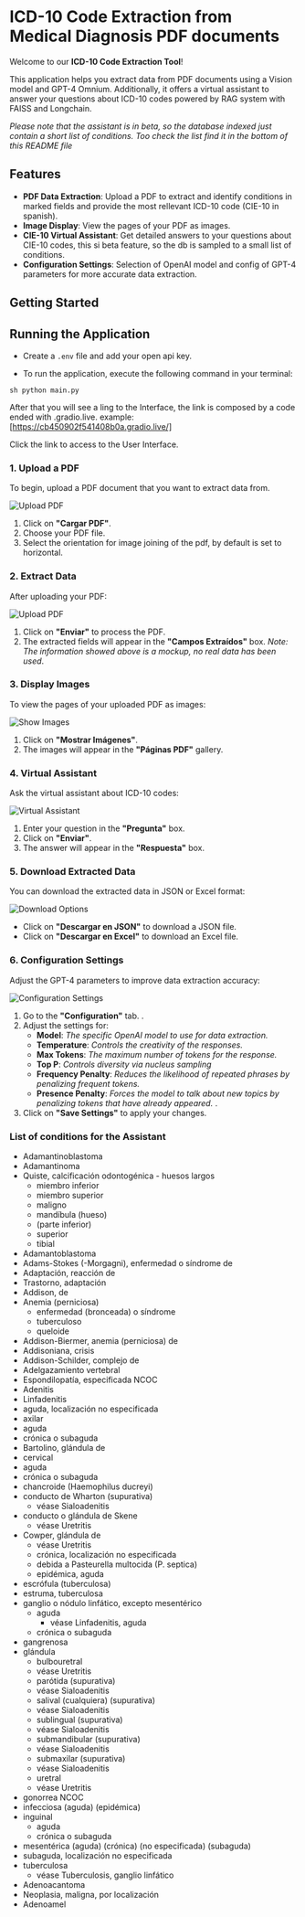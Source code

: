 # ICD-10 Code Extraction from Medical Diagnosis PDF documents


Welcome to our **ICD-10 Code Extraction Tool**! 

This application helps you extract data from PDF documents using a Vision model and GPT-4 Omnium. 
Additionally, it offers a virtual assistant to answer your questions about ICD-10 codes powered by RAG system with FAISS and Longchain. 

*Please note that the assistant is in beta, so the database indexed just contain a short list of conditions. Too check the list find it in the bottom of this README file*


## Features

- **PDF Data Extraction**: Upload a PDF to extract and identify conditions in marked fields and provide the most rellevant ICD-10 code (CIE-10 in spanish).
- **Image Display**: View the pages of your PDF as images.
- **CIE-10 Virtual Assistant**: Get detailed answers to your questions about CIE-10 codes, this si beta feature, so the db is sampled to a small list of conditions.
- **Configuration Settings**: Selection of OpenAI model and config of GPT-4 parameters for more accurate data extraction.

## Getting Started


## Running the Application

- Create a `.env` file and add your open api key.

 - To run the application, execute the following command in your terminal:

```sh python main.py```

After that you will see a ling to the Interface, the link is composed by a code ended with .gradio.live. 
    example: [https://cb450902f541408b0a.gradio.live/]

Click the link to access to the User Interface.

### 1. Upload a PDF

To begin, upload a PDF document that you want to extract data from.

![Upload PDF](screenshots/upload_pdf.png)

1. Click on **"Cargar PDF"**.
2. Choose your PDF file.
3. Select the orientation for image joining of the pdf, by default is set to horizontal.

### 2. Extract Data

After uploading your PDF:

![Upload PDF](./screenshots/extraction.png)

1. Click on **"Enviar"** to process the PDF.
2. The extracted fields will appear in the **"Campos Extraídos"** box. 
    *Note: The information showed above is a mockup, no real data has been used*.


### 3. Display Images

To view the pages of your uploaded PDF as images:

![Show Images](./screenshots/show_images.png)

1. Click on **"Mostrar Imágenes"**.
2. The images will appear in the **"Páginas PDF"** gallery.



### 4. Virtual Assistant

Ask the virtual assistant about ICD-10 codes:

![Virtual Assistant](./screenshots/virtual_assistant.png)

1. Enter your question in the **"Pregunta"** box.
2. Click on **"Enviar"**.
3. The answer will appear in the **"Respuesta"** box.



### 5. Download Extracted Data

You can download the extracted data in JSON or Excel format:

![Download Options](./screenshots/download_options.png)

- Click on **"Descargar en JSON"** to download a JSON file.
- Click on **"Descargar en Excel"** to download an Excel file.



### 6. Configuration Settings

Adjust the GPT-4 parameters to improve data extraction accuracy:

![Configuration Settings](./screenshots/configuration_settings.png)

1. Go to the **"Configuration"** tab.
.
2. Adjust the settings for: 
   - __Model__: *The specific OpenAI model to use for data extraction.*
    - __Temperature__: *Controls the creativity of the responses.*
    - __Max Tokens__: *The maximum number of tokens for the response.*
    - __Top P__: *Controls diversity via nucleus sampling*
    - __Frequency Penalty__: *Reduces the likelihood of repeated phrases by penalizing frequent tokens.*
    - __Presence Penalty__: *Forces the model to talk about new topics by penalizing tokens that have already appeared.*
.
3. Click on **"Save Settings"** to apply your changes.



### List of conditions for the Assistant
- Adamantinoblastoma
- Adamantinoma
- Quiste, calcificación odontogénica - huesos largos 
    - miembro inferior 
    - miembro superior 
    - maligno 
    - mandíbula (hueso) 
    - (parte inferior) 
    - superior 
    - tibial 
- Adamantoblastoma
- Adams-Stokes (-Morgagni), enfermedad o síndrome de 
- Adaptación, reacción de
- Trastorno, adaptación
- Addison, de
- Anemia (perniciosa) 
    - enfermedad (bronceada) o síndrome
    - tuberculoso 
    - queloide 
- Addison-Biermer, anemia (perniciosa) de 
- Addisoniana, crisis 
- Addison-Schilder, complejo de 
- Adelgazamiento vertebral
- Espondilopatía, especificada NCOC
- Adenitis
- Linfadenitis
 - aguda, localización no especificada 
 - axilar 
 - aguda 
 - crónica o subaguda 
 - Bartolino, glándula de 
 - cervical 
 - aguda 
 - crónica o subaguda 
 - chancroide (Haemophilus ducreyi) 
 - conducto de Wharton (supurativa)
    - véase Sialoadenitis
 - conducto o glándula de Skene
    - véase Uretritis
 - Cowper, glándula de
    - véase Uretritis
    - crónica, localización no especificada 
    - debida a Pasteurella multocida (P. septica) 
    - epidémica, aguda 
 - escrófula (tuberculosa) 
 - estruma, tuberculosa 
 - ganglio o nódulo linfático, excepto mesentérico 
    - aguda
        - véase Linfadenitis, aguda
    - crónica o subaguda 
 - gangrenosa 
 - glándula
     - bulbouretral
     - véase Uretritis
     - parótida (supurativa)
     - véase Sialoadenitis
     - salival (cualquiera) (supurativa)
     - véase Sialoadenitis
     - sublingual (supurativa)
     - véase Sialoadenitis
     - submandibular (supurativa)
     - véase Sialoadenitis
     - submaxilar (supurativa)
     - véase Sialoadenitis
     - uretral
     - véase Uretritis
 - gonorrea NCOC 
 - infecciosa (aguda) (epidémica) 
 - inguinal 
    - aguda 
    - crónica o subaguda 
 - mesentérica (aguda) (crónica) (no especificada) (subaguda) 
 - subaguda, localización no especificada 
 - tuberculosa
     - véase Tuberculosis, ganglio linfático
 - Adenoacantoma
 - Neoplasia, maligna, por localización
 - Adenoamel

